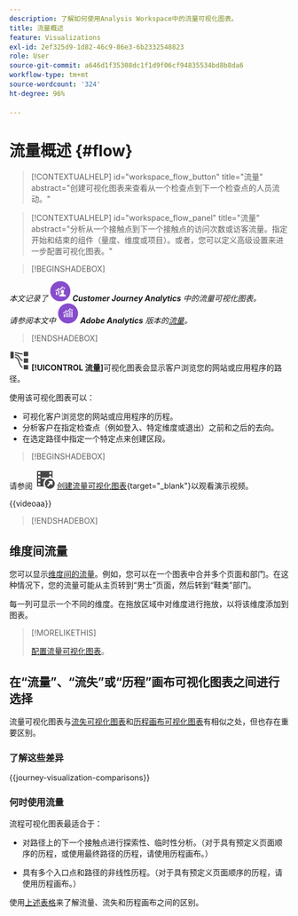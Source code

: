 ```yaml
---
description: 了解如何使用Analysis Workspace中的流量可视化图表。
title: 流量概述
feature: Visualizations
exl-id: 2ef325d9-1d82-46c9-86e3-6b2332548823
role: User
source-git-commit: a646d1f35308dc1f1d9f06cf94835534bd8b8da6
workflow-type: tm+mt
source-wordcount: '324'
ht-degree: 96%

---
```


# 流量概述 {#flow}

<!-- markdownlint-disable MD034 -->

>[!CONTEXTUALHELP]
>id="workspace_flow_button"
>title="流量"
>abstract="创建可视化图表来查看从一个检查点到下一个检查点的人员流动。"

>[!CONTEXTUALHELP]
>id="workspace_flow_panel"
>title="流量"
>abstract="分析从一个接触点到下一个接触点的访问次数或访客流量。指定开始和结束的组件（量度、维度或项目）。或者，您可以定义高级设置来进一步配置可视化图表。"

<!-- markdownlint-enable MD034 -->


>[!BEGINSHADEBOX]

_本文记录了_ ![CustomerJourneyAnalytics](/help/assets/icons/CustomerJourneyAnalytics.svg) _**Customer Journey Analytics** 中的流量可视化图表。_<br/>_请参阅本文中_ ![AdobeAnalytics](/help/assets/icons/AdobeAnalytics.svg) _**Adobe Analytics** 版本的[流量](https://experienceleague.adobe.com/zh-hans/docs/analytics/analyze/analysis-workspace/visualizations/flow/flow)。_

>[!ENDSHADEBOX]


![GraphPathing](/help/assets/icons/GraphPathing.svg) **[!UICONTROL 流量]**&#x200B;可视化图表会显示客户浏览您的网站或应用程序的路径。

使用该可视化图表可以：

* 可视化客户浏览您的网站或应用程序的历程。
* 分析客户在指定检查点（例如登入、特定维度或退出）之前和之后的去向。
* 在选定路径中指定一个特定点来创建区段。


>[!BEGINSHADEBOX]

请参阅 ![VideoCheckedOut](/help/assets/icons/VideoCheckedOut.svg) [创建流量可视化图表](https://video.tv.adobe.com/v/346063/?quality=12&learn=on){target="_blank"}以观看演示视频。

{{videoaa}}

>[!ENDSHADEBOX]


## 维度间流量

您可以显示[维度间的流量](/help/analysis-workspace/visualizations/c-flow/multi-dimensional-flow.md)。例如，您可以在一个图表中合并多个页面和部门。在这种情况下，您的流量可能从主页转到“男士”页面，然后转到“鞋类”部门。

每一列可显示一个不同的维度。在拖放区域中对维度进行拖放，以将该维度添加到图表。

>[!MORELIKETHIS]
>
>[配置流量可视化图表](/help/analysis-workspace/visualizations/c-flow/create-flow.md)。
>

## 在“流量”、“流失”或“历程”画布可视化图表之间进行选择

流量可视化图表与[流失可视化图表](/help/analysis-workspace/visualizations/fallout/fallout-flow.md)和[历程画布可视化图表](/help/analysis-workspace/visualizations/journey-canvas/journey-canvas.md)有相似之处，但也存在重要区别。

### 了解这些差异

<!-- Information in this snippet is shared between Journey canvas, Fallout, and Flow visualization docs -->

{{journey-visualization-comparisons}}

### 何时使用流量

流程可视化图表最适合于：

* 对路径上的下一个接触点进行探索性、临时性分析。（对于具有预定义页面顺序的历程，或使用最终路径的历程，请使用历程画布。）

* 具有多个入口点和路径的非线性历程。（对于具有预定义页面顺序的历程，请使用历程画布。）

使用[上述表格](#understand-the-differences)来了解流量、流失和历程画布之间的区别。
